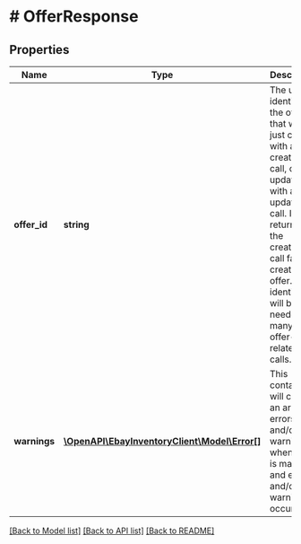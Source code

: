 # # OfferResponse

## Properties

Name | Type | Description | Notes
------------ | ------------- | ------------- | -------------
**offer_id** | **string** | The unique identifier of the offer that was just created with a createOffer call, or just updated with an updateOffer call. It is not returned if the createOffer call fails to create an offer. This identifier will be needed for many offer-related calls. | [optional]
**warnings** | [**\OpenAPI\EbayInventoryClient\Model\Error[]**](Error.md) | This container will contain an array of errors and/or warnings when a call is made, and errors and/or warnings occur. | [optional]

[[Back to Model list]](../../README.md#models) [[Back to API list]](../../README.md#endpoints) [[Back to README]](../../README.md)
